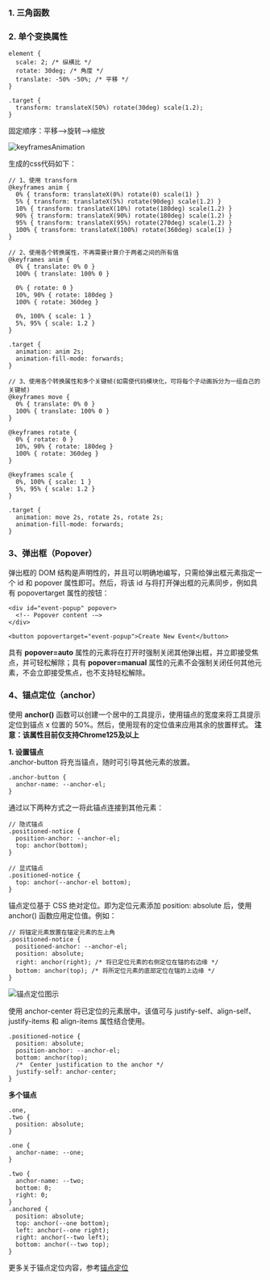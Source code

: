 ### 1. 三角函数

### 2. 单个变换属性
```
element {
  scale: 2; /* 纵横比 */
  rotate: 30deg; /* 角度 */
  translate: -50% -50%; /* 平移 */
}

.target {
  transform: translateX(50%) rotate(30deg) scale(1.2);
}
```

固定顺序：平移——>旋转——>缩放<br/>

![keyframesAnimation](https://github.com/Jiao1008/Learning-Notes/blob/master/git-images/keyframes-graph-intermed-fa3da2c15cbc2.svg)

生成的css代码如下：
```
// 1、使用 transform
@keyframes anim {
  0% { transform: translateX(0%) rotate(0) scale(1) }
  5% { transform: translateX(5%) rotate(90deg) scale(1.2) }
  10% { transform: translateX(10%) rotate(180deg) scale(1.2) }
  90% { transform: translateX(90%) rotate(180deg) scale(1.2) }
  95% { transform: translateX(95%) rotate(270deg) scale(1.2) }
  100% { transform: translateX(100%) rotate(360deg) scale(1) }
}

// 2、使用各个转换属性，不再需要计算介于两者之间的所有值
@keyframes anim {
  0% { translate: 0% 0 }
  100% { translate: 100% 0 }

  0% { rotate: 0 }
  10%, 90% { rotate: 180deg }
  100% { rotate: 360deg }

  0%, 100% { scale: 1 }
  5%, 95% { scale: 1.2 }
}

.target {
  animation: anim 2s;
  animation-fill-mode: forwards;
}

// 3、使用各个转换属性和多个关键帧(如需使代码模块化，可将每个子动画拆分为一组自己的关键帧)
@keyframes move {
  0% { translate: 0% 0 }
  100% { translate: 100% 0 }
}

@keyframes rotate {
  0% { rotate: 0 }
  10%, 90% { rotate: 180deg }
  100% { rotate: 360deg }
}

@keyframes scale {
  0%, 100% { scale: 1 }
  5%, 95% { scale: 1.2 }
}

.target {
  animation: move 2s, rotate 2s, rotate 2s;
  animation-fill-mode: forwards;
}
```

### 3、弹出框（Popover）
弹出框的 DOM 结构是声明性的，并且可以明确地编写，只需给弹出框元素指定一个 id 和 popover 属性即可。然后，将该 id 与将打开弹出框的元素同步，例如具有 popovertarget 属性的按钮：
```
<div id="event-popup" popover>
  <!-- Popover content -–>
</div>

<button popovertarget="event-popup">Create New Event</button> 
```
具有 **popover=auto** 属性的元素将在打开时强制关闭其他弹出框，并立即接受焦点，并可轻松解除；具有 **popover=manual** 属性的元素不会强制关闭任何其他元素，不会立即接受焦点，也不支持轻松解除。

### 4、锚点定位（anchor）
使用 **anchor()** 函数可以创建一个居中的工具提示，使用锚点的宽度来将工具提示定位到锚点 x 位置的 50%。然后，使用现有的定位值来应用其余的放置样式。
**注意：该属性目前仅支持Chrome125及以上**

**1. 设置锚点**<br/>
.anchor-button 将充当锚点，随时可引导其他元素的放置。
```
.anchor-button {
  anchor-name: --anchor-el;
}
```
通过以下两种方式之一将此锚点连接到其他元素：
```
// 隐式锚点
.positioned-notice {
  position-anchor: --anchor-el;
  top: anchor(bottom);
}

// 显式锚点
.positioned-notice {
  top: anchor(--anchor-el bottom);
}
```
锚点定位基于 CSS 绝对定位。即为定位元素添加 position: absolute 后，使用 anchor() 函数应用定位值。例如：
```
// 将锚定元素放置在锚定元素的左上角
.positioned-notice {
  positioned-anchor: --anchor-el;
  position: absolute;
  right: anchor(right); /* 将已定位元素的右侧定位在锚的右边缘 */
  bottom: anchor(top); /* 将所定位元素的底部定位在锚的上边缘 */
}
```
![锚点定位图示](https://github.com/Jiao1008/Learning-Notes/blob/master/git-images/anchor-diagram-2.png)

使用 anchor-center 将已定位的元素居中。该值可与 justify-self、align-self、justify-items 和 align-items 属性结合使用。
```
.positioned-notice {
  position: absolute;
  position-anchor: --anchor-el;
  bottom: anchor(top);
  /*  Center justification to the anchor */
  justify-self: anchor-center;
}
```
**多个锚点**
```
.one,
.two {
  position: absolute;
}

.one {
  anchor-name: --one;
}

.two {
  anchor-name: --two;
  bottom: 0;
  right: 0;
}
.anchored {
  position: absolute;
  top: anchor(--one bottom);
  left: anchor(--one right);
  right: anchor(--two left);
  bottom: anchor(--two top);
}
```
更多关于锚点定位内容，参考[锚点定位](https://developer.chrome.com/blog/anchor-positioning-api?hl=zh-cn)


